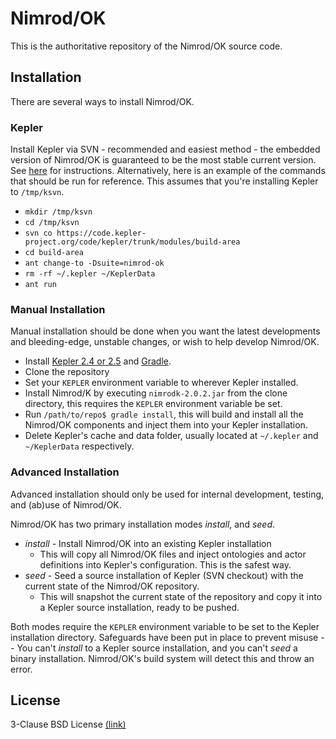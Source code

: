 # Nimrod/OK
This is the authoritative repository of the Nimrod/OK source code.

## Installation
There are several ways to install Nimrod/OK.

### Kepler

Install Kepler via SVN - recommended and easiest method - the embedded version of Nimrod/OK is guaranteed to be the most stable current version. See [here](https://kepler-project.org/developers/teams/build/documentation/build-system-instructions) for instructions.
Alternatively, here is an example of the commands that should be run for reference. This assumes that you're installing Kepler to ```/tmp/ksvn```.

* ```mkdir /tmp/ksvn```
* ```cd /tmp/ksvn```
* ```svn co https://code.kepler-project.org/code/kepler/trunk/modules/build-area```
* ```cd build-area```
* ```ant change-to -Dsuite=nimrod-ok```
* ```rm -rf ~/.kepler ~/KeplerData```
* ```ant run```

### Manual Installation

Manual installation should be done when you want the latest developments and bleeding-edge, unstable changes, or wish to help develop Nimrod/OK.

* Install [Kepler 2.4 or 2.5](https://kepler-project.org/users/downloads) and [Gradle](https://gradle.org/install/).
* Clone the repository
* Set your ```KEPLER``` environment variable to wherever Kepler installed.
* Install Nimrod/K by executing ```nimrodk-2.0.2.jar``` from the clone directory, this requires the ```KEPLER``` environment variable be set.
* Run ```/path/to/repo$ gradle install```, this will build and install all the Nimrod/OK components and inject them into your Kepler installation.
* Delete Kepler's cache and data folder, usually located at ```~/.kepler``` and ```~/KeplerData``` respectively.

### Advanced Installation

Advanced installation should only be used for internal development, testing, and (ab)use of Nimrod/OK.

Nimrod/OK has two primary installation modes _install_, and _seed_.
* _install_ - Install Nimrod/OK into an existing Kepler installation
  - This will copy all Nimrod/OK files and inject ontologies and actor definitions into Kepler's configuration. This is the safest way.
* _seed_ - Seed a source installation of Kepler (SVN checkout) with the current state of the Nimrod/OK repository.
  - This will snapshot the current state of the repository and copy it into a Kepler source installation, ready to be pushed.

Both modes require the ```KEPLER``` environment variable to be set to the Kepler installation directory. Safeguards have been put in place to prevent misuse -- You can't _install_ to a Kepler source installation, and you can't _seed_ a binary installation. Nimrod/OK's build system will detect this and throw an error.

## License
3-Clause BSD License [(link)](https://opensource.org/licenses/BSD-3-Clause)